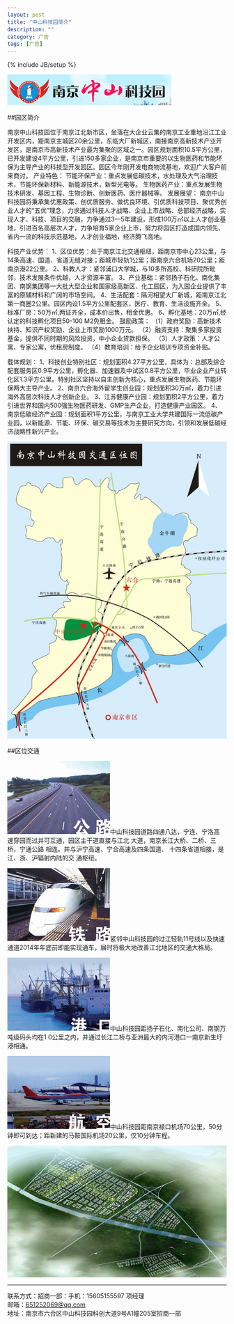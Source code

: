 ```yaml
---
layout: post
title: "中山科技园简介"
description: ""
category: 广告
tags: [广告]
---
```

{% include JB/setup %}

![Alt text](/assets/imgs/kjy_head.png)

##园区简介

南京中山科技园位于南京江北新市区，坐落在大企业云集的南京工业重地沿江工业开发区内，距南京主城区20余公里，东临大厂新城区，南接南京高新技术产业开发区，是南京市高新技术产业最为集聚的区域之一。园区规划面积10.5平方公里，已开发建设4平方公里，引进150多家企业，是南京市重要的以生物医药和节能环保为主导产业的科技型开发园区。园区今年刚开发电商物流基地，欢迎广大客户前来商讨。 产业特色： 节能环保产业：重点发展低碳技术，水处理及大气治理技术，节能环保新材料、新能源技术，新型光电等。 生物医药产业：重点发展生物技术研发、基因工程、生物诊断、创新医药、医疗器械等。 发展展望： 南京中山科技园将秉承集优惠政策、创优质服务、做优良环境、引优质科技项目、聚优秀创业人才的“五优”理念，力求通过科技人才战略、企业上市战略、总部经济战略，实现人才、科技、项目的交融，力争通过3—5年建设，形成100万㎡以上人才创业基地，引进百名高层次人才，力争培育5家企业上市，努力将园区打造成国内领先、省内一流的科技示范基地，人才创业福地，经济腾飞高地。 

科技产业优势： 1、区位优势：处于南京江北交通枢纽，距南京市中心23公里，与14条高速、国道、省道无缝对接；距城市轻轨1公里；距南京六合机场20公里；距南京港22公里。 2、科教人才：紧邻浦口大学城，与10多所高校、科研院所毗邻，技术发展条件优越，人才资源丰富。 3、产业基础：紧邻扬子石化、南化集团、南钢集团等一大批大型企业和国家级高新区、化工园区，为入园企业提供了丰富的原辅材料和广阔的市场空间。 4、生活配套：隔河相望大厂新城，距南京江北第一商圈2公里。园区内设1.5平方公里配套区，医疗、教育、生活设施齐全。 5、标准厂房：50万㎡,两证齐全，成本价出售，租金优惠。 6、孵化基地：20万㎡,经认定的科技孵化项目50-100 M2免租金。 鼓励政策： （1）政府奖励：高新技术扶持、知识产权奖励、企业上市奖励1000万元。 （2）融资支持：聚集多家投资基金，提供不同时期的风险投资，中小企业贷款担保。 （3）人才政策：人才公寓、专家公寓，优租房制度。 （4）教育培训：给予企业培训专项资金补贴。 

载体规划： 1、科技创业特别社区：规划面积4.27平方公里，具体为：总部及综合配套服务区0.9平方公里，孵化器、加速器及中试区0.8平方公里，毕业企业产业转化区1.3平方公里。特别社区坚持以自主创新为核心，重点发展生物医药、节能环保两大主导产业。 2、南京六合海外留学生创业园：规划面积30万㎡，着力引进海外高层次科技人才创新企业。 3、江苏健康产业园：规划面积2平方公里，着力引进世界和国内500强生物医药研发、GMP生产企业，打造健康产业园区。 4、南京低碳经济产业园：规划面积1平方公里，与南京工业大学共建国际一流低碳产业园，以新能源、节能、环保、碳交易等技术为主要研究方向，引领和发展低碳经济战略性新兴产业。

![Alt text](/assets/imgs/kjy_map.jpg)

##区位交通

![Alt text](/assets/imgs/kjy_tras1.jpg)中山科技园道路四通八达，宁连、宁洛高 速穿园而过并可互通，园区主干道直接与江北 大道，南京长江大桥、二桥、三桥，宁通公路 相连。并与沪宁高速、宁合高速及四条国道、 十四条省道相接，是江、浙、沪辐射内陆的交 通枢纽。

![Alt text](/assets/imgs/kjy_tras2.jpg)紧邻中山科技园的过江轻轨11号线以及快速通道2014年年底前即能实现通车，届时将极大地改善江北地区的交通大格局。

![Alt text](/assets/imgs/kjy_tras3.jpg)中山科技园距扬子石化、南化公司、南钢万吨级码头均在1 0公里之内，并通过长江二桥与亚洲最大的内河港口一南京新生圩港相通。

![Alt text](/assets/imgs/kjy_tras4.jpg)中山科技园距南京禄口机场70公里，50分钟即可到达；距新建的马鞍国际机场20公里，仅10分钟车程。

![Alt text](/assets/imgs/kjy_foot.jpg)

----------
联系方式：招商一部：手机：15605155597 项经理<br>
邮箱：<a href="mailto:651252069@qq.com" rel="me">651252069@qq.com</a><br>
地址：南京市六合区中山科技园科创大道9号A1幢205室招商一部

